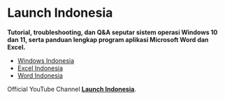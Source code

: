 # Launch Indonesia

**Tutorial, troubleshooting, dan Q&A seputar sistem operasi Windows 10 dan 11, serta panduan lengkap program aplikasi Microsoft Word dan Excel.**

- [Windows Indonesia](https://windowsindonesia.id)
- [Excel Indonesia](https://excelindonesia.id)
- [Word Indonesia](https://wordindonesia.id)

Official YouTube Channel [**Launch Indonesia**](https://www.youtube.com/channel/UCxNKZsgtxVGnzcqjNd7ZFFQ).
